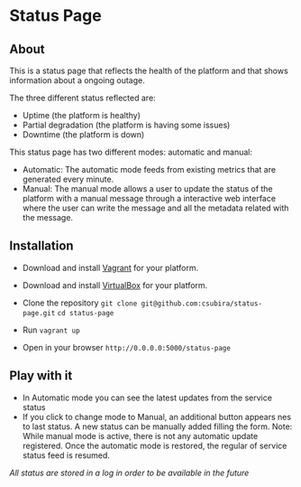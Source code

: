 # Status Page

## About

This is a status page that reflects the health of the platform and that shows information about a ongoing outage.

The three different status reflected are:
 - Uptime (the platform is healthy)
 - Partial degradation (the platform is having some issues)
 - Downtime (the platform is down)

This status page has two different modes: automatic and manual:

- Automatic: The automatic mode feeds from existing metrics that are generated every minute.
- Manual: The manual mode allows a user to update the status of the platform with a manual message through a interactive web interface where the user can write the message and all the metadata related with the message.
         
## Installation

- Download and install [Vagrant](https://www.vagrantup.com/) for your platform.
- Download and install [VirtualBox](https://www.virtualbox.org/) for your platform.

- Clone the repository 
	`git clone git@github.com:csubira/status-page.git`
	`cd status-page`
- Run `vagrant up`

- Open in your browser 
	`http://0.0.0.0:5000/status-page`

## Play with it

- In Automatic mode you can see the latest updates from the service status
- If you click to change mode to Manual, an additional button appears nes to last status. 
A new status can be manually added filling the form.
Note: While manual mode is active, there is not any automatic update registered.
Once the automatic mode is restored, the regular of service status feed is resumed.

_All status are stored in a log in order to be available in the future_ 